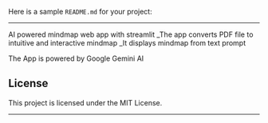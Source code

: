 Here is a sample `README.md` for your project:

---
AI powered mindmap web app with streamlit
_The app converts PDF file to intuitive and interactive mindmap
_It displays mindmap from text prompt

The App is powered by Google Gemini AI

## License

This project is licensed under the MIT License.

---
